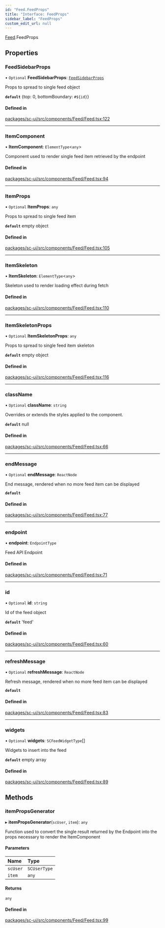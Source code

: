 ```yaml
---
id: "Feed.FeedProps"
title: "Interface: FeedProps"
sidebar_label: "FeedProps"
custom_edit_url: null
---
```


[Feed](../modules/Feed).FeedProps

## Properties

### FeedSidebarProps

• `Optional` **FeedSidebarProps**: [`FeedSidebarProps`](Feed.FeedSidebarProps)

Props to spread to single feed object

**`default`** {top: 0, bottomBoundary: `#${id}`}

#### Defined in

[packages/sc-ui/src/components/Feed/Feed.tsx:122](https://github.com/selfcommunity/community-ui/blob/3d68cce/packages/sc-ui/src/components/Feed/Feed.tsx#L122)

___

### ItemComponent

• **ItemComponent**: `ElementType`<`any`\>

Component used to render single feed item retrieved by the endpoint

#### Defined in

[packages/sc-ui/src/components/Feed/Feed.tsx:94](https://github.com/selfcommunity/community-ui/blob/3d68cce/packages/sc-ui/src/components/Feed/Feed.tsx#L94)

___

### ItemProps

• `Optional` **ItemProps**: `any`

Props to spread to single feed item

**`default`** empty object

#### Defined in

[packages/sc-ui/src/components/Feed/Feed.tsx:105](https://github.com/selfcommunity/community-ui/blob/3d68cce/packages/sc-ui/src/components/Feed/Feed.tsx#L105)

___

### ItemSkeleton

• **ItemSkeleton**: `ElementType`<`any`\>

Skeleton used to render loading effect during fetch

#### Defined in

[packages/sc-ui/src/components/Feed/Feed.tsx:110](https://github.com/selfcommunity/community-ui/blob/3d68cce/packages/sc-ui/src/components/Feed/Feed.tsx#L110)

___

### ItemSkeletonProps

• `Optional` **ItemSkeletonProps**: `any`

Props to spread to single feed item skeleton

**`default`** empty object

#### Defined in

[packages/sc-ui/src/components/Feed/Feed.tsx:116](https://github.com/selfcommunity/community-ui/blob/3d68cce/packages/sc-ui/src/components/Feed/Feed.tsx#L116)

___

### className

• `Optional` **className**: `string`

Overrides or extends the styles applied to the component.

**`default`** null

#### Defined in

[packages/sc-ui/src/components/Feed/Feed.tsx:66](https://github.com/selfcommunity/community-ui/blob/3d68cce/packages/sc-ui/src/components/Feed/Feed.tsx#L66)

___

### endMessage

• `Optional` **endMessage**: `ReactNode`

End message, rendered when no more feed item can be displayed

**`default`** <FormattedMessage id="ui.feed.noOtherFeedObject" defaultMessage="ui.feed.noOtherFeedObject" />

#### Defined in

[packages/sc-ui/src/components/Feed/Feed.tsx:77](https://github.com/selfcommunity/community-ui/blob/3d68cce/packages/sc-ui/src/components/Feed/Feed.tsx#L77)

___

### endpoint

• **endpoint**: `EndpointType`

Feed API Endpoint

#### Defined in

[packages/sc-ui/src/components/Feed/Feed.tsx:71](https://github.com/selfcommunity/community-ui/blob/3d68cce/packages/sc-ui/src/components/Feed/Feed.tsx#L71)

___

### id

• `Optional` **id**: `string`

Id of the feed object

**`default`** 'feed'

#### Defined in

[packages/sc-ui/src/components/Feed/Feed.tsx:60](https://github.com/selfcommunity/community-ui/blob/3d68cce/packages/sc-ui/src/components/Feed/Feed.tsx#L60)

___

### refreshMessage

• `Optional` **refreshMessage**: `ReactNode`

Refresh message, rendered when no more feed item can be displayed

**`default`** <FormattedMessage id="ui.feed.refreshRelease" defaultMessage="ui.feed.refreshRelease" />

#### Defined in

[packages/sc-ui/src/components/Feed/Feed.tsx:83](https://github.com/selfcommunity/community-ui/blob/3d68cce/packages/sc-ui/src/components/Feed/Feed.tsx#L83)

___

### widgets

• `Optional` **widgets**: `SCFeedWidgetType`[]

Widgets to insert into the feed

**`default`** empty array

#### Defined in

[packages/sc-ui/src/components/Feed/Feed.tsx:89](https://github.com/selfcommunity/community-ui/blob/3d68cce/packages/sc-ui/src/components/Feed/Feed.tsx#L89)

## Methods

### itemPropsGenerator

▸ **itemPropsGenerator**(`scUser`, `item`): `any`

Function used to convert the single result returned by the Endpoint into the props necessary to render the ItemComponent

#### Parameters

| Name | Type |
| :------ | :------ |
| `scUser` | `SCUserType` |
| `item` | `any` |

#### Returns

`any`

#### Defined in

[packages/sc-ui/src/components/Feed/Feed.tsx:99](https://github.com/selfcommunity/community-ui/blob/3d68cce/packages/sc-ui/src/components/Feed/Feed.tsx#L99)
